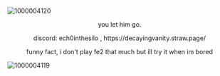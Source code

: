 ![1000004120](https://github.com/user-attachments/assets/d85ddaab-1b31-4bb2-aa78-f88a52adaed2)










<p align="center">
you let him go.
</p>







<p align="center">
discord: ech0inthesilo ,
https://decayingvanity.straw.page/
</p>
<p align="center">
funny fact, i don't play fe2 that much but ill try it when im bored
</p>



![1000004119](https://github.com/user-attachments/assets/b3d36840-1313-48f7-8858-69d3d30b75d2)

